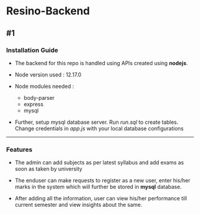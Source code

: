 # Resino-Backend
#1
---
### Installation Guide

* The backend for this repo is handled using APIs created using **nodejs**.

* Node version used : 12.17.0
	
* Node modules needed :
	- body-parser
	- express
	- mysql

* Further, setup mysql database server. Run *run.sql* to create tables. Change credentials in *app.js* with your local database configurations
 
---

### Features

* The admin can add subjects as per latest syllabus and add exams as soon as taken by university

* The enduser can make requests to register as a new user, enter his/her marks in the system which will further be stored in **mysql** database.

* After adding all the information, user can view his/her performance till current semester and view insights about the same.

